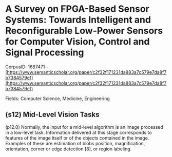 # A Survey on FPGA-Based Sensor Systems: Towards Intelligent and Reconfigurable Low-Power Sensors for Computer Vision, Control and Signal Processing

CorpusID: 1687471 - [https://www.semanticscholar.org/paper/c2f32f171231da883a7c579e7da8f7b7384579ef](https://www.semanticscholar.org/paper/c2f32f171231da883a7c579e7da8f7b7384579ef)

Fields: Computer Science, Medicine, Engineering

## (s12) Mid-Level Vision Tasks
(p12.0) Normally, the input for a mid-level algorithm is an image processed in a low-level task. Information delivered at this stage corresponds to features of the image itself or of the objects contained in the image. Examples of these are estimation of blobs position, magnification, orientation, corner or edge detection [8], or region labeling.
